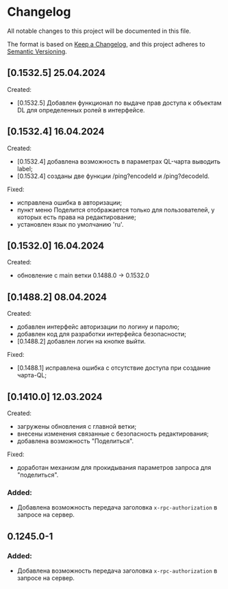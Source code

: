 # Changelog

All notable changes to this project will be documented in this file.

The format is based on [Keep a Changelog](https://keepachangelog.com/en/1.1.0/),
and this project adheres to [Semantic Versioning](https://semver.org/spec/v2.0.0.html).

## [0.1532.5] 25.04.2024

Created:

- [0.1532.5] Добавлен функционал по выдаче прав доступа к объектам DL для определенных ролей в интерфейсе.


## [0.1532.4] 16.04.2024

Created:

- [0.1532.4] добавлена возможность в параметрах QL-чарта выводить label;
- [0.1532.4] созданы две функции /ping?encodeId и /ping?decodeId.

Fixed:

- исправлена ошибка в авторизации;
- пункт меню Поделится отображается только для пользователей, у которых есть права на редактирование;
- установлен язык по умолчанию 'ru'.

## [0.1532.0] 16.04.2024

Created:

- обновление с main ветки 0.1488.0 -> 0.1532.0

## [0.1488.2] 08.04.2024

Created:

- добавлен интерфейс авторизации по логину и паролю;
- добавлен код для разработки интерфейса безопасности;
- [0.1488.2] добавлен логин на кнопке выйти.

Fixed:

- [0.1488.1] исправлена ошибка с отсутствие доступа при создание чарта-QL;

## [0.1410.0] 12.03.2024

Created:

- загружены обновления с главной ветки;
- внесены изменения связанные с безопасность редактирования;
- добавлена возможность "Поделиться".

Fixed:

- доработан механизм для прокидывания параметров запроса для "поделиться".

### Added:
* Добавлена возможность передача заголовка `x-rpc-authorization` в запросе на сервер.

## 0.1245.0-1

### Added:
* Добавлена возможность передача заголовка `x-rpc-authorization` в запросе на сервер.